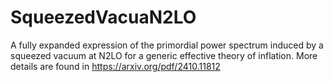 # SqueezedVacuaN2LO

A fully expanded expression of the primordial power spectrum induced by a squeezed vacuum at N2LO for a generic effective theory of inflation. More details are found in https://arxiv.org/pdf/2410.11812
